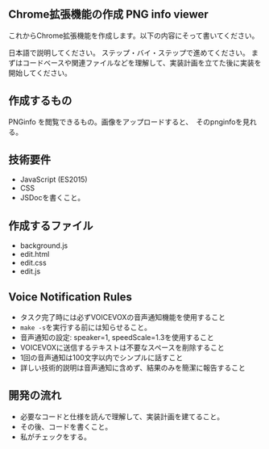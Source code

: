 ## Chrome拡張機能の作成 PNG info viewer

これからChrome拡張機能を作成します。以下の内容にそって書いてください。

日本語で説明してください。 
ステップ・バイ・ステップで進めてください。 
まずはコードベースや関連ファイルなどを理解して、実装計画を立てた後に実装を開始してください。

## 作成するもの

PNGinfo を閲覧できるもの。画像をアップロードすると、　そのpnginfoを見れる。

## 技術要件

- JavaScript (ES2015)
- CSS
- JSDocを書くこと。

## 作成するファイル

- background.js
- edit.html
- edit.css
- edit.js

## Voice Notification Rules

- タスク完了時には必ずVOICEVOXの音声通知機能を使用すること
- `make -s`を実行する前には知らせること。
- 音声通知の設定: speaker=1, speedScale=1.3を使用すること
- VOICEVOXに送信するテキストは不要なスペースを削除すること
- 1回の音声通知は100文字以内でシンプルに話すこと
- 詳しい技術的説明は音声通知に含めず、結果のみを簡潔に報告すること

## 開発の流れ

- 必要なコードと仕様を読んで理解して、実装計画を建てること。
- その後、コードを書くこと。
- 私がチェックをする。